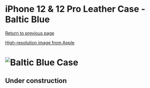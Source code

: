 # iPhone 12 & 12 Pro Leather Case - Baltic Blue

[Return to previous page](/iphone_12)

[High-resolution image from Apple](https://store.storeimages.cdn-apple.com/8756/as-images.apple.com/is//MHKE3?wid=4500&hei=4500&fmt=png)

# ![Baltic Blue Case](/everyphone/MHKE3.png)

## Under construction
